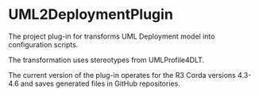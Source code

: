 # UML2DeploymentPlugin

The project plug-in for transforms UML Deployment model into configuration scripts.

The transformation uses stereotypes from UMLProfile4DLT.

The current version of the plug-in operates for the R3 Corda versions 4.3-4.6 and saves generated files in GitHub repositories.
